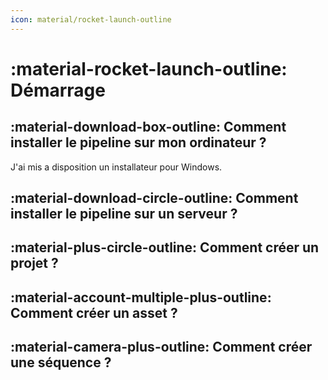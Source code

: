 ```yaml
---
icon: material/rocket-launch-outline
---
```


# :material-rocket-launch-outline: Démarrage


## :material-download-box-outline: Comment installer le pipeline sur mon ordinateur ?

J'ai mis a disposition un installateur pour Windows. 


## :material-download-circle-outline: Comment installer le pipeline sur un serveur ?

## :material-plus-circle-outline: Comment créer un projet ?

## :material-account-multiple-plus-outline: Comment créer un asset ?

## :material-camera-plus-outline: Comment créer une séquence ?